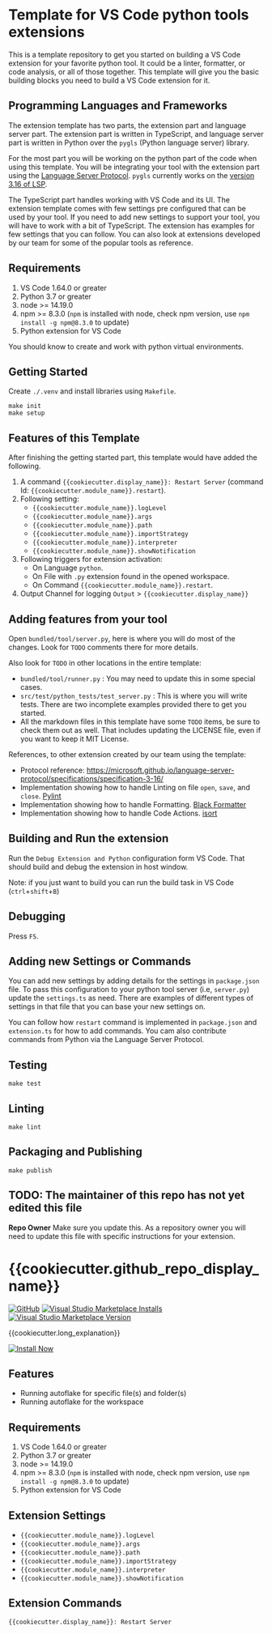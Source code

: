 # Template for VS Code python tools extensions

This is a template repository to get you started on building a VS Code extension for your favorite python tool. It could be a linter, formatter, or code analysis, or all of those together. This template will give you the basic building blocks you need to build a VS Code extension for it.

## Programming Languages and Frameworks

The extension template has two parts, the extension part and language server part. The extension part is written in TypeScript, and language server part is written in Python over the `pygls` (Python language server) library.

For the most part you will be working on the python part of the code when using this template. You will be integrating your tool with the extension part using the [Language Server Protocol](https://microsoft.github.io/language-server-protocol). `pygls` currently works on the [version 3.16 of LSP](https://microsoft.github.io/language-server-protocol/specifications/specification-3-16/).

The TypeScript part handles working with VS Code and its UI. The extension template comes with few settings pre configured that can be used by your tool. If you need to add new settings to support your tool, you will have to work with a bit of TypeScript. The extension has examples for few settings that you can follow. You can also look at extensions developed by our team for some of the popular tools as reference.

## Requirements

1. VS Code 1.64.0 or greater
1. Python 3.7 or greater
1. node >= 14.19.0
1. npm >= 8.3.0 (`npm` is installed with node, check npm version, use `npm install -g npm@8.3.0` to update)
1. Python extension for VS Code

You should know to create and work with python virtual environments.

## Getting Started

Create `./.venv` and install libraries using `Makefile`.

```shell
make init
make setup
```

## Features of this Template

After finishing the getting started part, this template would have added the following.

1. A command `{{cookiecutter.display_name}}: Restart Server` (command Id: `{{cookiecutter.module_name}}.restart`).
2. Following setting:
    - `{{cookiecutter.module_name}}.logLevel`
    - `{{cookiecutter.module_name}}.args`
    - `{{cookiecutter.module_name}}.path`
    - `{{cookiecutter.module_name}}.importStrategy`
    - `{{cookiecutter.module_name}}.interpreter`
    - `{{cookiecutter.module_name}}.showNotification`
3. Following triggers for extension activation:
    - On Language `python`.
    - On File with `.py` extension found in the opened workspace.
    - On Command `{{cookiecutter.module_name}}.restart`.
4. Output Channel for logging `Output` > `{{cookiecutter.display_name}}`

## Adding features from your tool

Open `bundled/tool/server.py`, here is where you will do most of the changes. Look for `TODO` comments there for more details.

Also look for `TODO` in other locations in the entire template:

- `bundled/tool/runner.py` : You may need to update this in some special cases.
- `src/test/python_tests/test_server.py` : This is where you will write tests. There are two incomplete examples provided there to get you started.
- All the markdown files in this template have some `TODO` items, be sure to check them out as well. That includes updating the LICENSE file, even if you want to keep it MIT License.

References, to other extension created by our team using the template:

- Protocol reference: <https://microsoft.github.io/language-server-protocol/specifications/specification-3-16/>
- Implementation showing how to handle Linting on file `open`, `save`, and `close`. [Pylint](https://github.com/microsoft/vscode-pylint/tree/main/bundled/tool)
- Implementation showing how to handle Formatting. [Black Formatter](https://github.com/microsoft/vscode-black-formatter/tree/main/bundled/tool)
- Implementation showing how to handle Code Actions. [isort](https://github.com/microsoft/vscode-isort/blob/main/bundled/formatter)

## Building and Run the extension

Run the `Debug Extension and Python` configuration form VS Code. That should build and debug the extension in host window.

Note: if you just want to build you can run the build task in VS Code (`ctrl`+`shift`+`B`)

## Debugging

Press `F5`.

## Adding new Settings or Commands

You can add new settings by adding details for the settings in `package.json` file. To pass this configuration to your python tool server (i.e, `server.py`) update the `settings.ts` as need. There are examples of different types of settings in that file that you can base your new settings on.

You can follow how `restart` command is implemented in `package.json` and `extension.ts` for how to add commands. You cam also contribute commands from Python via the Language Server Protocol.

## Testing

```shell
make test
```

## Linting

```shell
make lint
```

## Packaging and Publishing

```shell
make publish
```

## TODO: The maintainer of this repo has not yet edited this file

**Repo Owner** Make sure you update this. As a repository owner you will need to update this file with specific instructions for your extension.

# {{cookiecutter.github_repo_display_name}}

[![GitHub](https://img.shields.io/github/license/{{cookiecutter.github_use_name}}/{{cookiecutter.github_repo_name}}?logo=github&logoColor=%23181717)]({{cookiecutter.github_repo_url}})
[![Visual Studio Marketplace Installs](https://img.shields.io/visual-studio-marketplace/i/{{cookiecutter.extension_id}}?logo=visual-studio-code&logoColor=%23007ACC)]({{cookiecutter.marketplace_url}})
[![Visual Studio Marketplace Version](https://img.shields.io/visual-studio-marketplace/v/{{cookiecutter.extension_id}})]({{cookiecutter.marketplace_url}})

{{cookiecutter.long_explanation}}

[![Install Now](https://img.shields.io/badge/-Install%20Now-107C10?style=for-the-badge&logo=visualstudiocode)]({{cookiecutter.marketplace_url}})

## Features

- Running autoflake for specific file(s) and folder(s)
- Running autoflake for the workspace

## Requirements

1. VS Code 1.64.0 or greater
1. Python 3.7 or greater
1. node >= 14.19.0
1. npm >= 8.3.0 (`npm` is installed with node, check npm version, use `npm install -g npm@8.3.0` to update)
1. Python extension for VS Code

## Extension Settings

- `{{cookiecutter.module_name}}.logLevel`
- `{{cookiecutter.module_name}}.args`
- `{{cookiecutter.module_name}}.path`
- `{{cookiecutter.module_name}}.importStrategy`
- `{{cookiecutter.module_name}}.interpreter`
- `{{cookiecutter.module_name}}.showNotification`

## Extension Commands

`{{cookiecutter.display_name}}: Restart Server`

<!--## Known Issues-->